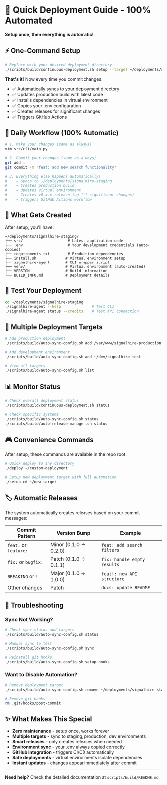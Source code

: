 # 🚀 Quick Deployment Guide - 100% Automated

**Setup once, then everything is automatic!**

## ⚡ One-Command Setup

```bash
# Replace with your desired deployment directory
./scripts/build/continuous-deployment.sh setup --target ~/deployments/signalhire-staging --auto-release
```

**That's it!** Now every time you commit changes:
- ✅ Automatically syncs to your deployment directory
- ✅ Updates production build with latest code
- ✅ Installs dependencies in virtual environment
- ✅ Copies your .env configuration
- ✅ Creates releases for significant changes
- ✅ Triggers GitHub Actions

## 🔄 Daily Workflow (100% Automatic)

```bash
# 1. Make your changes (same as always)
vim src/cli/main.py

# 2. Commit your changes (same as always)
git add .
git commit -m "feat: add new search functionality"

# 3. Everything else happens automatically!
#    → Syncs to ~/deployments/signalhire-staging
#    → Creates production build
#    → Updates virtual environment
#    → Creates v0.x.x release tag (if significant changes)
#    → Triggers GitHub Actions workflow
```

## 📁 What Gets Created

After setup, you'll have:

```
~/deployments/signalhire-staging/
├── src/                    # Latest application code
├── .env                    # Your development credentials (auto-copied)
├── requirements.txt        # Production dependencies
├── install.sh             # Virtual environment setup
├── signalhire-agent       # CLI wrapper script
├── venv/                  # Virtual environment (auto-created)
├── VERSION                # Build information
└── BUILD_INFO.md          # Deployment details
```

## 🎯 Test Your Deployment

```bash
cd ~/deployments/signalhire-staging
./signalhire-agent --help              # Test CLI
./signalhire-agent status --credits    # Test API connection
```

## 🔧 Multiple Deployment Targets

```bash
# Add production deployment
./scripts/build/auto-sync-config.sh add /var/www/signalhire-production

# Add development environment
./scripts/build/auto-sync-config.sh add ~/dev/signalhire-test

# View all targets
./scripts/build/auto-sync-config.sh list
```

## 📊 Monitor Status

```bash
# Check overall deployment status
./scripts/build/continuous-deployment.sh status

# Check specific systems
./scripts/build/auto-sync-config.sh status
./scripts/build/auto-release-manager.sh status
```

## 🎮 Convenience Commands

After setup, these commands are available in the repo root:

```bash
# Quick deploy to any directory
./deploy ~/custom-deployment

# Setup new deployment target with full automation
./setup-cd ~/new-target
```

## 🏷️ Automatic Releases

The system automatically creates releases based on your commit messages:

| Commit Pattern | Version Bump | Example |
|----------------|--------------|---------|
| `feat:` or `feature:` | Minor (0.1.0 → 0.2.0) | `feat: add search filters` |
| `fix:` or `bugfix:` | Patch (0.1.0 → 0.1.1) | `fix: handle empty results` |
| `BREAKING` or `!` | Major (0.1.0 → 1.0.0) | `feat!: new API structure` |
| Other changes | Patch | `docs: update README` |

## 🚨 Troubleshooting

### Sync Not Working?
```bash
# Check sync status and targets
./scripts/build/auto-sync-config.sh status

# Manual sync to test
./scripts/build/auto-sync-config.sh sync

# Reinstall git hooks
./scripts/build/auto-sync-config.sh setup-hooks
```

### Want to Disable Automation?
```bash
# Remove deployment target
./scripts/build/auto-sync-config.sh remove ~/deployments/signalhire-staging

# Remove git hooks
rm .git/hooks/post-commit
```

## ✨ What Makes This Special

- **Zero maintenance** - setup once, works forever
- **Multiple targets** - sync to staging, production, dev environments
- **Smart releases** - only creates releases when needed
- **Environment sync** - your .env always copied correctly
- **GitHub integration** - triggers CI/CD automatically
- **Safe deployments** - virtual environments isolate dependencies
- **Instant updates** - changes appear immediately after commit

---

**Need help?** Check the detailed documentation at `scripts/build/README.md`